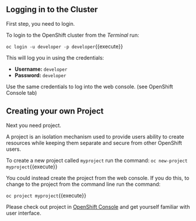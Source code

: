 ## Logging in to the Cluster

First step, you need to login.

To login to the OpenShift cluster from the _Terminal_ run:

``oc login -u developer -p developer``{{execute}}

This will log you in using the credentials:

* **Username:** ``developer``
* **Password:** ``developer``

Use the same credentials to log into the web console. (see OpenShift Console tab)

## Creating your own Project

Next you need project.

A project is an isolation mechanism used to provide users ability to create resources while keeping them separate and secure from other OpenShift users.

To create a new project called ``myproject`` run the command:
``oc new-project myproject``{{execute}}

You could instead create the project from the web console. If you do this,
to change to the project from the command line run the command:

``oc project myproject``{{execute}}

Please check out project in [OpenShift Console](https://[[HOST_SUBDOMAIN]]-8443-[[KATACODA_HOST]].environments.katacoda.com/console/project/myproject/overview) and get yourself familiar with user interface.